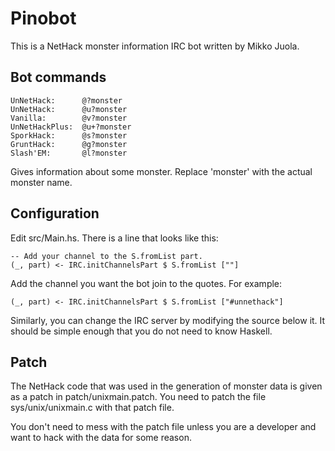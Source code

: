 Pinobot
=======

This is a NetHack monster information IRC bot written by Mikko Juola.

Bot commands
--------

    UnNetHack:      @?monster
    UnNetHack:      @u?monster
    Vanilla:        @v?monster
    UnNetHackPlus:  @u+?monster
    SporkHack:      @s?monster
    GruntHack:      @g?monster
    Slash'EM:       @l?monster

Gives information about some monster. Replace 'monster' with the actual monster
name.

Configuration
-------------

Edit src/Main.hs. There is a line that looks like this:

    -- Add your channel to the S.fromList part.
    (_, part) <- IRC.initChannelsPart $ S.fromList [""]

Add the channel you want the bot join to the quotes. For example:

    (_, part) <- IRC.initChannelsPart $ S.fromList ["#unnethack"]

Similarly, you can change the IRC server by modifying the source below it. It
should be simple enough that you do not need to know Haskell.

Patch
-----

The NetHack code that was used in the generation of monster data is given as a
patch in patch/unixmain.patch. You need to patch the file sys/unix/unixmain.c
with that patch file.

You don't need to mess with the patch file unless you are a developer and want
to hack with the data for some reason.

